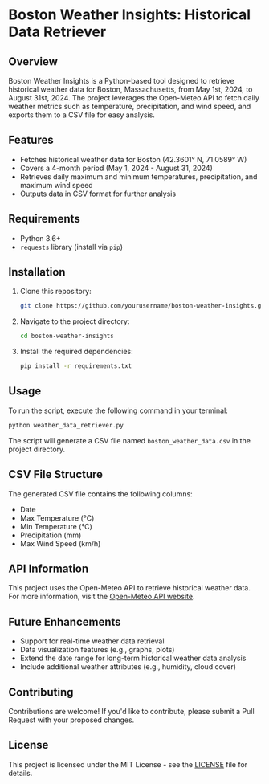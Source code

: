 # Boston Weather Insights: Historical Data Retriever

## Overview

Boston Weather Insights is a Python-based tool designed to retrieve historical weather data for Boston, Massachusetts, from May 1st, 2024, to August 31st, 2024. The project leverages the Open-Meteo API to fetch daily weather metrics such as temperature, precipitation, and wind speed, and exports them to a CSV file for easy analysis.

## Features

- Fetches historical weather data for Boston (42.3601° N, 71.0589° W)
- Covers a 4-month period (May 1, 2024 - August 31, 2024)
- Retrieves daily maximum and minimum temperatures, precipitation, and maximum wind speed
- Outputs data in CSV format for further analysis

## Requirements

- Python 3.6+
- `requests` library (install via `pip`)

## Installation

1. Clone this repository:
   ```bash
   git clone https://github.com/yourusername/boston-weather-insights.git
   ```

2. Navigate to the project directory:
   ```bash
   cd boston-weather-insights
   ```

3. Install the required dependencies:
   ```bash
   pip install -r requirements.txt
   ```

## Usage

To run the script, execute the following command in your terminal:

```bash
python weather_data_retriever.py
```

The script will generate a CSV file named `boston_weather_data.csv` in the project directory.

## CSV File Structure

The generated CSV file contains the following columns:

- Date
- Max Temperature (°C)
- Min Temperature (°C)
- Precipitation (mm)
- Max Wind Speed (km/h)

## API Information

This project uses the Open-Meteo API to retrieve historical weather data. For more information, visit the [Open-Meteo API website](https://open-meteo.com/).

## Future Enhancements

- Support for real-time weather data retrieval
- Data visualization features (e.g., graphs, plots)
- Extend the date range for long-term historical weather data analysis
- Include additional weather attributes (e.g., humidity, cloud cover)

## Contributing

Contributions are welcome! If you'd like to contribute, please submit a Pull Request with your proposed changes.

## License

This project is licensed under the MIT License - see the [LICENSE](./LICENSE) file for details.


